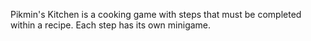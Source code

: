 Pikmin's Kitchen is a cooking game with steps that must be completed within a recipe. 
Each step has its own minigame. 
